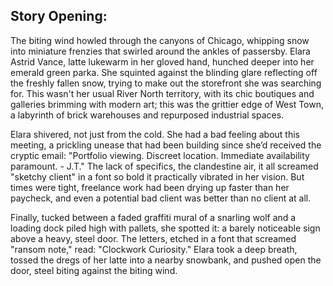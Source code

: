 ## Story Opening:

The biting wind howled through the canyons of Chicago, whipping snow into miniature frenzies that swirled around the ankles of passersby. Elara Astrid Vance, latte lukewarm in her gloved hand, hunched deeper into her emerald green parka. She squinted against the blinding glare reflecting off the freshly fallen snow, trying to make out the storefront she was searching for. This wasn't her usual River North territory, with its chic boutiques and galleries brimming with modern art; this was the grittier edge of West Town, a labyrinth of brick warehouses and repurposed industrial spaces.

Elara shivered, not just from the cold. She had a bad feeling about this meeting, a prickling unease that had been building since she’d received the cryptic email: "Portfolio viewing. Discreet location. Immediate availability paramount. - J.T." The lack of specifics, the clandestine air, it all screamed "sketchy client" in a font so bold it practically vibrated in her vision. But times were tight, freelance work had been drying up faster than her paycheck, and even a potential bad client was better than no client at all.

Finally, tucked between a faded graffiti mural of a snarling wolf and a loading dock piled high with pallets, she spotted it: a barely noticeable sign above a heavy, steel door. The letters, etched in a font that screamed "ransom note," read: "Clockwork Curiosity." Elara took a deep breath, tossed the dregs of her latte into a nearby snowbank, and pushed open the door, steel biting against the biting wind.

